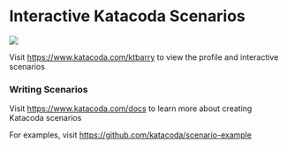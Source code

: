 # Interactive Katacoda Scenarios

[![](http://shields.katacoda.com/katacoda/ktbarry/count.svg)](https://www.katacoda.com/ktbarry "Get your profile on Katacoda.com")

Visit https://www.katacoda.com/ktbarry to view the profile and interactive scenarios

### Writing Scenarios
Visit https://www.katacoda.com/docs to learn more about creating Katacoda scenarios

For examples, visit https://github.com/katacoda/scenario-example
